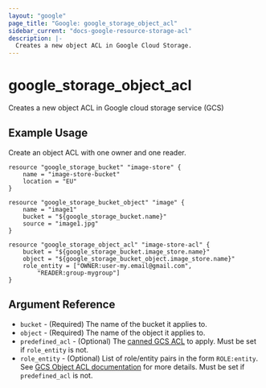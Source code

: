 ```yaml
---
layout: "google"
page_title: "Google: google_storage_object_acl"
sidebar_current: "docs-google-resource-storage-acl"
description: |-
  Creates a new object ACL in Google Cloud Storage.
---
```


# google\_storage\_object\_acl

Creates a new object ACL in Google cloud storage service (GCS)

## Example Usage

Create an object ACL with one owner and one reader.

```
resource "google_storage_bucket" "image-store" {
	name = "image-store-bucket"
	location = "EU"
}

resource "google_storage_bucket_object" "image" {
	name = "image1"
    bucket = "${google_storage_bucket.name}"
    source = "image1.jpg"
}

resource "google_storage_object_acl" "image-store-acl" {
    bucket = "${google_storage_bucket.image_store.name}"
    object = "${google_storage_bucket_object.image_store.name}"
    role_entity = ["OWNER:user-my.email@gmail.com",
        "READER:group-mygroup"]
}

```

## Argument Reference

* `bucket` - (Required) The name of the bucket it applies to.
* `object` - (Required) The name of the object it applies to.
* `predefined_acl` - (Optional) The [canned GCS ACL](https://cloud.google.com/storage/docs/access-control#predefined-acl) to apply. Must be set if `role_entity` is not.
* `role_entity` - (Optional) List of role/entity pairs in the form `ROLE:entity`. See [GCS Object ACL documentation](https://cloud.google.com/storage/docs/json_api/v1/objectAccessControls) for more details. Must be set if `predefined_acl` is not.

